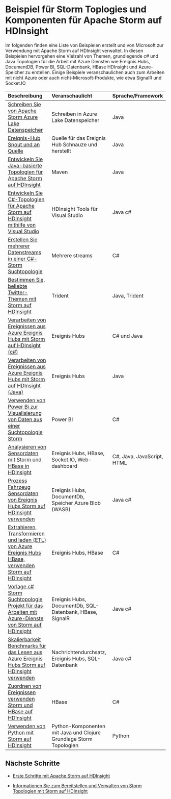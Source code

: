 <properties
 pageTitle="Beispiel für Apache Storm Topologien auf HDInsight | Microsoft Azure"
 description="Eine Liste der Storm Topologien erstellt und getestet mit Apache Storm auf HDInsight einschließlich c# und Java Standardtopologien und Arbeiten mit Ereignis Hubs."
 services="hdinsight"
 documentationCenter=""
 authors="Blackmist"
 manager="jhubbard"
 editor="cgronlun"
    tags="azure-portal"/>

<tags
 ms.service="hdinsight"
 ms.devlang="na"
 ms.topic="article"
 ms.tgt_pltfrm="na"
 ms.workload="big-data"
 ms.date="08/23/2016"
 ms.author="larryfr"/>

# <a name="example-storm-toplogies-and-components-for-apache-storm-on-hdinsight"></a>Beispiel für Storm Toplogies und Komponenten für Apache Storm auf HDInsight

Im folgenden finden eine Liste von Beispielen erstellt und von Microsoft zur Verwendung mit Apache Storm auf HDInsight verwaltet. In diesen Beispielen hervorgehen eine Vielzahl von Themen, grundlegende c# und Java Topologien für die Arbeit mit Azure Diensten wie Ereignis Hubs, DocumentDB, Power BI, SQL-Datenbank, HBase HDInsight und Azure-Speicher zu erstellen. Einige Beispiele veranschaulichen auch zum Arbeiten mit nicht Azure oder auch nicht-Microsoft-Produkte, wie etwa SignalR und Socket.IO

| Beschreibung                                                                                             | Veranschaulicht                                         | Sprache/Framework         |
|:--------------------------------------------------------------------------------------------------------|:-----------------------------------------------------|:---------------------------|
| [Schreiben Sie von Apache Storm Azure Lake Datenspeicher](hdinsight-storm-write-data-lake-store.md) | Schreiben in Azure Lake Datenspeicher | Java |
| [Ereignis-Hub Spout und an Quelle](https://github.com/apache/storm/tree/master/external/storm-eventhubs) | Quelle für das Ereignis Hub Schnauze und herstellt | Java |
| [Entwickeln Sie Java-basierte Topologien für Apache Storm auf HDInsight][5797064f]                                 | Maven                                                | Java                       |
| [Entwickeln Sie C#-Topologien für Apache Storm auf HDInsight mithilfe von Visual Studio][16fce2d1]                     | HDInsight Tools für Visual Studio                    | Java c#                   |
| [Erstellen Sie mehrerer Datenstreams in einer C#-Storm Suchtopologie][ec5a4064]                                         | Mehrere streams                                     | C#                         |
| [Bestimmen Sie, beliebte Twitter-Themen mit Storm auf HDInsight][3c86c7c8]                                   | Trident                                              | Java, Trident              |
| [Verarbeiten von Ereignissen aus Azure Ereignis Hubs mit Storm auf HDInsight (c#)][844d1d81]                                | Ereignis Hubs                                           | C# und Java                |
| [Verarbeiten von Ereignissen aus Azure Ereignis Hubs mit Storm auf HDInsight (Java)](hdinsight-storm-develop-java-event-hub-topology.md) | Ereignis Hubs | Java |
| [Verwenden von Power Bi zur Visualisierung von Daten aus einer Suchtopologie Storm][94d15238]                              | Power BI                                             | C#                         |
| [Analysieren von Sensordaten mit Storm und HBase in HDInsight][ab894747]                                     | Ereignis Hubs, HBase, Socket.IO, Web-dashboard          | C#, Java, JavaScript, HTML |
| [Prozess Fahrzeug Sensordaten von Ereignis Hubs Storm auf HDInsight verwenden][246ee964]                        | Ereignis Hubs, DocumentDb, Speicher Azure Blob (WASB)    | Java c#                   |
| [Extrahieren, Transformieren und laden (ETL) von Azure Ereignis Hubs HBase, verwenden Storm auf HDInsight][b4b68194] | Ereignis Hubs, HBase                                    | C#                         |
| [Vorlage c# Storm Suchtopologie Projekt für das Arbeiten mit Azure-Dienste von Storm auf HDInsight][ce0c02a2]  | Ereignis Hubs, DocumentDb, SQL-Datenbank, HBase, SignalR | Java c#                   |
| [Skalierbarkeit Benchmarks für das Lesen aus Azure Ereignis Hubs Storm auf HDInsight verwenden][d6c540e3]           | Nachrichtendurchsatz, Ereignis Hubs, SQL-Datenbank         | Java c#                   |
| [Zuordnen von Ereignissen verwenden Storm und HBase auf HDInsight](hdinsight-storm-correlation-topology.md) | HBase | C# |
| [Verwenden von Python mit Storm auf HDInsight](hdinsight-storm-develop-python-topology.md) | Python-Komponenten mit Java und Clojure Grundlage Storm Topologien | Python |

## <a name="next-steps"></a>Nächste Schritte

* [Erste Schritte mit Apache Storm auf HDInsight][2b8c3488]

* [Informationen Sie zum Bereitstellen und Verwalten von Storm Topologien mit Storm auf HDInsight][6eb0d3b8]

  [2b8c3488]: hdinsight-apache-storm-tutorial-get-started-linux.md "Informationen Sie zum Erstellen eines Sturms auf Cluster HDInsight und mithilfe von Dashboard Storm Beispiel Topologien bereitstellen."
  [6eb0d3b8]: hdinsight-storm-deploy-monitor-topology.md "Informationen Sie zum Bereitstellen und Verwalten von Topologien mit dem webbasierten Storm Dashboard und Storm-Benutzeroberfläche oder die HDInsight-Tools für Visual Studio."
  [16fce2d1]: hdinsight-storm-develop-csharp-visual-studio-topology.md "Informationen Sie zum C#-Storm Topologien mithilfe der HDInsight-Tools für Visual Studio erstellen."
  [5797064f]: hdinsight-storm-develop-java-topology.md "Informationen Sie zum Erstellen von Storm Topologien in Java Maven, durch das Erstellen eines grundlegenden Wordcount Suchtopologie verwenden."
  [94d15238]: hdinsight-storm-power-bi-topology.md "Veranschaulicht das Schreiben von Daten in Power BI aus einer Suchtopologie c#, und klicken Sie dann aus den Daten ein Diagramm und Dashboards erstellen."
  [ec5a4064]: https://github.com/Blackmist/csharp-storm-example "Veranschaulicht eine grundlegende Storm Suchtopologie, die einer Wordcount, in c# implementiert ausführt. Dadurch wird veranschaulicht, wie mehrere Datenstreams innerhalb einer Suchtopologie c# zu erstellen."
  [844d1d81]: hdinsight-storm-develop-csharp-event-hub-topology.md "Informationen Sie zum Lesen und Schreiben von Daten aus Azure Ereignis Hubs mit Storm auf HDInsight."
  [ab894747]: hdinsight-storm-sensor-data-analysis.md "Informationen Sie zum Verwenden von Apache Storm auf HDInsight zum Verarbeiten von Azure Ereignis Hubs Sensordaten visualisieren sie mithilfe von D3.js, und speichern Sie sie (optional) HBase."
  [3c86c7c8]: hdinsight-storm-twitter-trending.md "Erfahren Sie, wie Trident mithilfe einer Suchtopologie Storm erstellen, der bestimmt, beliebte Themen (basierend auf Hashtags,) auf Twitter."
  [246ee964]: hdinsight-storm-iot-eventhub-documentdb.md "Informationen Sie zum Verwenden einer Suchtopologie Storm gelesenen Nachrichten aus Azure Ereignis Hubs, Lesen von Dokumenten, die für Verweise Daten aus Azure DocumentDB und Speichern von Daten in Azure-Speicher."
  [d6c540e3]: https://github.com/hdinsight/hdinsight-storm-examples/blob/master/EventCountExample "Mehrere Topologien Durchsatz beim Lesen von Azure Ereignis Hubs und Speichern von mit SQL-Datenbank mithilfe von Apache Storm auf HDInsight zu veranschaulichen."
  [b4b68194]: https://github.com/hdinsight/hdinsight-storm-examples/blob/master/RealTimeETLExample "Informationen Sie zum Lesen von Daten aus Azure Ereignis Hubs, aggregieren und Transformieren der Daten, und klicken Sie dann auf HBase auf HDInsight zu speichern."
  [ce0c02a2]: https://github.com/hdinsight/hdinsight-storm-examples/tree/master/templates/HDInsightStormExamples "Dieses Projekt enthält Vorlagen für Spouts, Schrauben und Topologien Interaktion mit verschiedenen Azure-Diensten wie Ereignis Hubs, DocumentDB und SQL-Datenbank."
 
